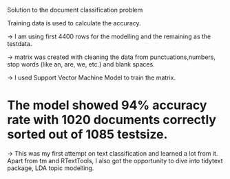 Solution to the document classification problem

Training data is used to calculate the accuracy.

-> I am using first 4400 rows for the modelling and the remaining as the testdata.

-> matrix was created with cleaning the data from punctuations,numbers, stop words (like an, are, we, etc.) and blank spaces. 

-> I used Support Vector Machine Model to train the matrix. 

 # The model showed 94% accuracy rate with 1020 documents correctly sorted out of 1085 testsize.

-> This was my first attempt on text classification and learned a lot from it. Apart from tm and RTextTools, I also got the opportunity to dive into tidytext package, LDA topic modelling.
